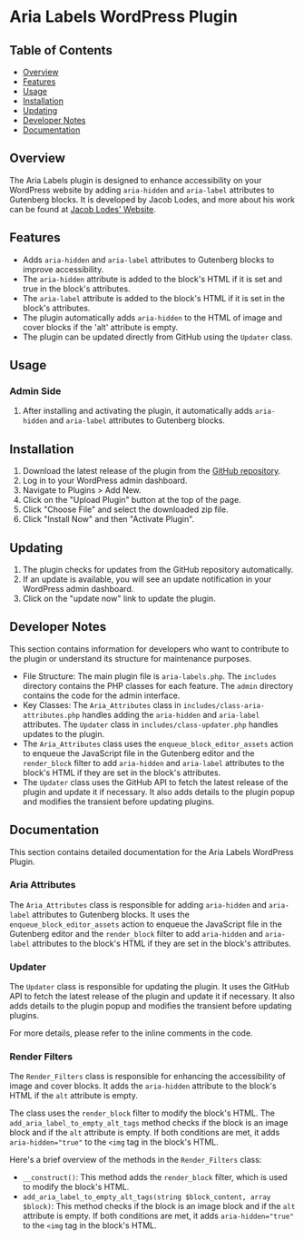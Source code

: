 # Aria Labels WordPress Plugin

## Table of Contents

-   [Overview](#overview)
-   [Features](#features)
-   [Usage](#usage)
-   [Installation](#installation)
-   [Updating](#updating)
-   [Developer Notes](#developer-notes)
-   [Documentation](#documentation)

## Overview

The Aria Labels plugin is designed to enhance accessibility on your WordPress website by adding `aria-hidden` and `aria-label` attributes to Gutenberg blocks. It is developed by Jacob Lodes, and more about his work can be found at [Jacob Lodes' Website](http://jlodes.com/).

## Features

-   Adds `aria-hidden` and `aria-label` attributes to Gutenberg blocks to improve accessibility.
-   The `aria-hidden` attribute is added to the block's HTML if it is set and true in the block's attributes.
-   The `aria-label` attribute is added to the block's HTML if it is set in the block's attributes.
-   The plugin automatically adds `aria-hidden` to the HTML of image and cover blocks if the 'alt' attribute is empty.
-   The plugin can be updated directly from GitHub using the `Updater` class.

## Usage

### Admin Side

1. After installing and activating the plugin, it automatically adds `aria-hidden` and `aria-label` attributes to Gutenberg blocks.

## Installation

1. Download the latest release of the plugin from the [GitHub repository](https://github.com/Silver0034/Aria-Labels/releases).
2. Log in to your WordPress admin dashboard.
3. Navigate to Plugins > Add New.
4. Click on the "Upload Plugin" button at the top of the page.
5. Click "Choose File" and select the downloaded zip file.
6. Click "Install Now" and then "Activate Plugin".

## Updating

1. The plugin checks for updates from the GitHub repository automatically.
2. If an update is available, you will see an update notification in your WordPress admin dashboard.
3. Click on the "update now" link to update the plugin.

## Developer Notes

This section contains information for developers who want to contribute to the plugin or understand its structure for maintenance purposes.

-   File Structure: The main plugin file is `aria-labels.php`. The `includes` directory contains the PHP classes for each feature. The `admin` directory contains the code for the admin interface.
-   Key Classes: The `Aria_Attributes` class in `includes/class-aria-attributes.php` handles adding the `aria-hidden` and `aria-label` attributes. The `Updater` class in `includes/class-updater.php` handles updates to the plugin.
-   The `Aria_Attributes` class uses the `enqueue_block_editor_assets` action to enqueue the JavaScript file in the Gutenberg editor and the `render_block` filter to add `aria-hidden` and `aria-label` attributes to the block's HTML if they are set in the block's attributes.
-   The `Updater` class uses the GitHub API to fetch the latest release of the plugin and update it if necessary. It also adds details to the plugin popup and modifies the transient before updating plugins.

## Documentation

This section contains detailed documentation for the Aria Labels WordPress Plugin.

### Aria Attributes

The `Aria_Attributes` class is responsible for adding `aria-hidden` and `aria-label` attributes to Gutenberg blocks. It uses the `enqueue_block_editor_assets` action to enqueue the JavaScript file in the Gutenberg editor and the `render_block` filter to add `aria-hidden` and `aria-label` attributes to the block's HTML if they are set in the block's attributes.

### Updater

The `Updater` class is responsible for updating the plugin. It uses the GitHub API to fetch the latest release of the plugin and update it if necessary. It also adds details to the plugin popup and modifies the transient before updating plugins.

For more details, please refer to the inline comments in the code.

### Render Filters

The `Render_Filters` class is responsible for enhancing the accessibility of image and cover blocks. It adds the `aria-hidden` attribute to the block's HTML if the `alt` attribute is empty.

The class uses the `render_block` filter to modify the block's HTML. The `add_aria_label_to_empty_alt_tags` method checks if the block is an image block and if the `alt` attribute is empty. If both conditions are met, it adds `aria-hidden="true"` to the `<img` tag in the block's HTML.

Here's a brief overview of the methods in the `Render_Filters` class:

-   `__construct()`: This method adds the `render_block` filter, which is used to modify the block's HTML.
-   `add_aria_label_to_empty_alt_tags(string $block_content, array $block)`: This method checks if the block is an image block and if the `alt` attribute is empty. If both conditions are met, it adds `aria-hidden="true"` to the `<img` tag in the block's HTML.
